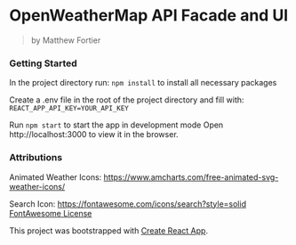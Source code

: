 # OpenWeatherMap API Facade and UI
> by Matthew Fortier

### Getting Started
In the project directory run:
`npm install` to install all necessary packages

Create a .env file in the root of the project directory and fill with:
`REACT_APP_API_KEY=YOUR_API_KEY`

Run `npm start` to start the app in development mode
Open http://localhost:3000 to view it in the browser.

### Attributions
Animated Weather Icons: https://www.amcharts.com/free-animated-svg-weather-icons/

Search Icon: https://fontawesome.com/icons/search?style=solid
[FontAwesome License](https://fontawesome.com/license)

This project was bootstrapped with [Create React App](https://github.com/facebook/create-react-app).









